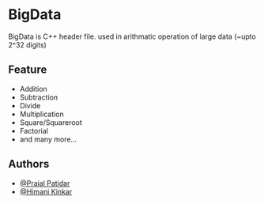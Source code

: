 
# BigData

BigData is C++ header file. used in arithmatic operation of large data (~upto 2^32 digits)


## Feature

- Addition
- Subtraction
- Divide
- Multiplication
- Square/Squareroot
- Factorial
- and many more...


  
## Authors

- [@Prajal Patidar](https://www.github.com/prajalpatidar06)
- [@Himani Kinkar](https://www.github.com/himanikinkar)

  
